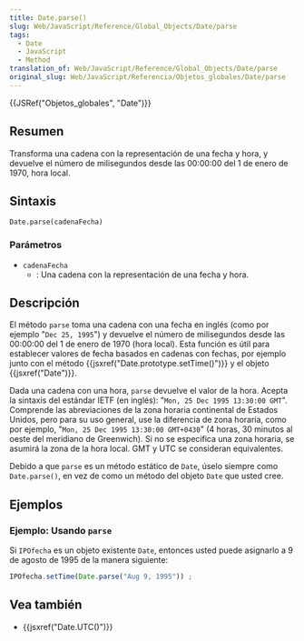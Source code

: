 ```yaml
---
title: Date.parse()
slug: Web/JavaScript/Reference/Global_Objects/Date/parse
tags:
  - Date
  - JavaScript
  - Method
translation_of: Web/JavaScript/Reference/Global_Objects/Date/parse
original_slug: Web/JavaScript/Referencia/Objetos_globales/Date/parse
---
```

{{JSRef("Objetos_globales", "Date")}}

## Resumen

Transforma una cadena con la representación de una fecha y hora, y devuelve el número de milisegundos desde las 00:00:00 del 1 de enero de 1970, hora local.

## Sintaxis

    Date.parse(cadenaFecha)

### Parámetros

- `cadenaFecha`
  - : Una cadena con la representación de una fecha y hora.

## Descripción

El método `parse` toma una cadena con una fecha en inglés (como por ejemplo "`Dec 25, 1995`") y devuelve el número de milisegundos desde las 00:00:00 del 1 de enero de 1970 (hora local). Esta función es útil para establecer valores de fecha basados en cadenas con fechas, por ejemplo junto con el método {{jsxref("Date.prototype.setTime()")}} y el objeto {{jsxref("Date")}}.

Dada una cadena con una hora, `parse` devuelve el valor de la hora. Acepta la sintaxis del estándar IETF (en inglés): "`Mon, 25 Dec 1995 13:30:00 GMT`". Comprende las abreviaciones de la zona horaria continental de Estados Unidos, pero para su uso general, use la diferencia de zona horaria, como por ejemplo, "`Mon, 25 Dec 1995 13:30:00 GMT+0430`" (4 horas, 30 minutos al oeste del meridiano de Greenwich). Si no se especifica una zona horaria, se asumirá la zona de la hora local. GMT y UTC se consideran equivalentes.

Debido a que `parse` es un método estático de `Date`, úselo siempre como `Date.parse()`, en vez de como un método del objeto `Date` que usted cree.

## Ejemplos

### Ejemplo: Usando `parse`

Si `IPOfecha` es un objeto existente `Date`, entonces usted puede asignarlo a 9 de agosto de 1995 de la manera siguiente:

```js
IPOfecha.setTime(Date.parse("Aug 9, 1995")) ;
```

## Vea también

- {{jsxref("Date.UTC()")}}
